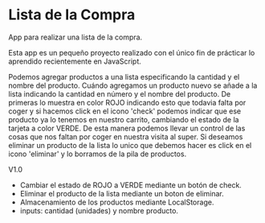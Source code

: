 # Lista de la Compra
App para realizar una lista de la compra.

Esta app es un pequeño proyecto realizado con el único fin de prácticar lo aprendido recientemente en JavaScript.

Podemos agregar productos a una lista especificando la cantidad y el nombre del producto.
Cuándo agregamos un producto nuevo se añade a la lista indicando la cantidad en número y el nombre del producto.
De primeras lo muestra en color ROJO indicando esto que todavia falta por coger y si hacemos click en el icono 'check' podemos indicar que ese producto ya lo tenemos en nuestro carrito, cambiando el estado de la tarjeta a color VERDE. De esta manera podemos llevar un control de las cosas que nos faltan por coger en nuestra visita al super.
Si deseamos eliminar un producto de la lista lo unico que debemos hacer es click en el icono 'eliminar' y lo borramos de la pila de productos.

V1.0
- Cambiar el estado de ROJO a VERDE mediante un botón de check.
- Eliminar el producto de la lista mediante un boton de eliminar.
- Almacenamiento de los productos mediante LocalStorage.
- inputs: cantidad (unidades) y nombre producto.
